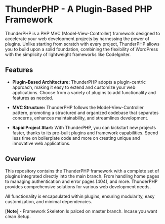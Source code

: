 # ThunderPHP - A Plugin-Based PHP Framework

ThunderPHP is a PHP MVC (Model-View-Controller) framework designed to accelerate your web development projects by harnessing the power of plugins. Unlike starting from scratch with every project, ThunderPHP allows you to build upon a solid foundation, combining the flexibility of WordPress with the simplicity of lightweight frameworks like CodeIgniter.

## Features

- **Plugin-Based Architecture:** ThunderPHP adopts a plugin-centric approach, making it easy to extend and customize your web applications. Choose from a variety of plugins to add functionality and features as needed.

- **MVC Structure:** ThunderPHP follows the Model-View-Controller pattern, promoting a structured and organized codebase that separates concerns, enhances maintainability, and streamlines development.

- **Rapid Project Start:** With ThunderPHP, you can kickstart new projects faster, thanks to its pre-built plugins and framework capabilities. Spend less time on boilerplate code and more on creating unique and innovative web applications.

## Overview

This repository contains the ThunderPHP framework with a complete set of plugins integrated directly into the main branch. From handling home pages to managing authentication and error pages (404), and more. ThunderPHP provides comprehensive solutions for various web development needs.

All functionality is encapsulated within plugins, ensuring modularity, easy customization, and minimal dependencies.

[**Note**] - Framework Skeleton Is palced on master branch. Incase you want clean Setup.
